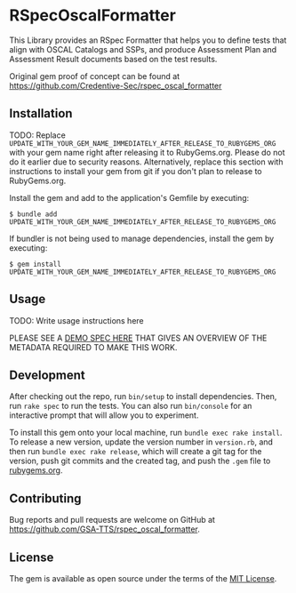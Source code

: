 # RSpecOscalFormatter

This Library provides an RSpec Formatter that helps you to define tests that align with OSCAL Catalogs and SSPs, and produce Assessment Plan and Assessment Result documents based on the test results.

Original gem proof of concept can be found at https://github.com/Credentive-Sec/rspec_oscal_formatter

## Installation

TODO: Replace `UPDATE_WITH_YOUR_GEM_NAME_IMMEDIATELY_AFTER_RELEASE_TO_RUBYGEMS_ORG` with your gem name right after releasing it to RubyGems.org. Please do not do it earlier due to security reasons. Alternatively, replace this section with instructions to install your gem from git if you don't plan to release to RubyGems.org.

Install the gem and add to the application's Gemfile by executing:

    $ bundle add UPDATE_WITH_YOUR_GEM_NAME_IMMEDIATELY_AFTER_RELEASE_TO_RUBYGEMS_ORG

If bundler is not being used to manage dependencies, install the gem by executing:

    $ gem install UPDATE_WITH_YOUR_GEM_NAME_IMMEDIATELY_AFTER_RELEASE_TO_RUBYGEMS_ORG

## Usage

TODO: Write usage instructions here

PLEASE SEE A [DEMO SPEC HERE](https://github.com/GSA-TTS/rspec_oscal_formatter/blob/main/spec/demo_specs/demo_spec.rb) THAT GIVES AN OVERVIEW OF THE METADATA REQUIRED TO MAKE THIS WORK.

## Development

After checking out the repo, run `bin/setup` to install dependencies. Then, run `rake spec` to run the tests. You can also run `bin/console` for an interactive prompt that will allow you to experiment.

To install this gem onto your local machine, run `bundle exec rake install`. To release a new version, update the version number in `version.rb`, and then run `bundle exec rake release`, which will create a git tag for the version, push git commits and the created tag, and push the `.gem` file to [rubygems.org](https://rubygems.org).

## Contributing

Bug reports and pull requests are welcome on GitHub at https://github.com/GSA-TTS/rspec_oscal_formatter.

## License

The gem is available as open source under the terms of the [MIT License](https://opensource.org/licenses/MIT).
